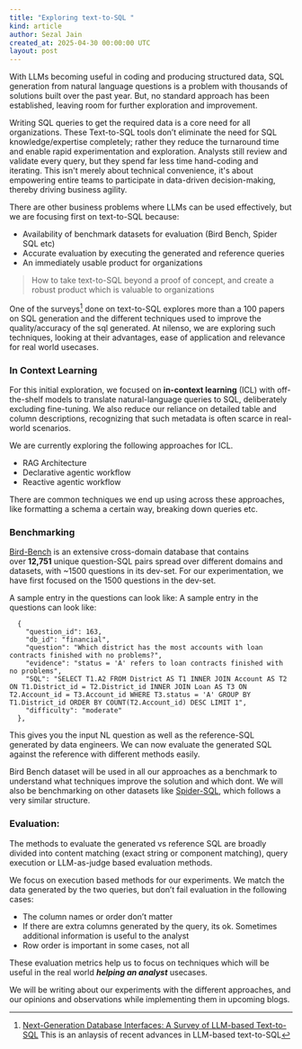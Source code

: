 ```yaml
---
title: "Exploring text-to-SQL "
kind: article
author: Sezal Jain
created_at: 2025-04-30 00:00:00 UTC
layout: post
---
```

With LLMs becoming useful in coding and producing structured data, SQL generation from natural language questions is a problem with thousands of solutions built over the past year. But, no standard approach has been established, leaving room for further exploration and improvement.

Writing SQL queries to get the required data is a core need for all organizations. These Text-to-SQL tools don’t eliminate the need for SQL knowledge/expertise completely; rather they reduce the turnaround time and enable rapid experimentation and exploration. Analysts still review and validate every query, but they spend far less time hand-coding and iterating. This isn't merely about technical convenience, it's about empowering entire teams to participate in data-driven decision-making, thereby driving business agility.

There are other business problems where LLMs can be used effectively, but we are focusing first on text-to-SQL because:

- Availability of benchmark datasets for evaluation (Bird Bench, Spider SQL etc)
- Accurate evaluation by executing the generated and reference queries
- An immediately usable product for organizations

<aside>

> How to take text-to-SQL beyond a proof of concept, and create a robust product which is valuable to organizations

</aside>

One of the surveys[^1] done on text-to-SQL explores more than a 100 papers on SQL generation and the different techniques used to improve the quality/accuracy of the sql generated. At nilenso, we are exploring such techniques, looking at their advantages, ease of application and relevance for real world usecases.

### In Context Learning

For this initial exploration, we focused on **in-context learning** (ICL) with off-the-shelf models to translate natural-language queries to SQL, deliberately excluding fine-tuning. We also reduce our reliance on detailed table and column descriptions, recognizing that such metadata is often scarce in real-world scenarios.

We are currently exploring the following approaches for ICL.

- RAG Architecture
- Declarative agentic workflow
- Reactive agentic workflow

There are common techniques we end up using across these approaches, like formatting a schema a certain way, breaking down queries etc. 

### Benchmarking

[Bird-Bench](https://bird-bench.github.io/) is an extensive cross-domain database that contains over **12,751** unique question-SQL pairs spread over different domains and datasets, with ~1500 questions in its dev-set.  For our experimentation, we have first focused on the 1500 questions in the dev-set.

A sample entry in the questions can look like:
A sample entry in the questions can look like:

```
  {
    "question_id": 163,
    "db_id": "financial",
    "question": "Which district has the most accounts with loan contracts finished with no problems?",
    "evidence": "status = 'A' refers to loan contracts finished with no problems",
    "SQL": "SELECT T1.A2 FROM District AS T1 INNER JOIN Account AS T2 ON T1.District_id = T2.District_id INNER JOIN Loan AS T3 ON T2.Account_id = T3.Account_id WHERE T3.status = 'A' GROUP BY T1.District_id ORDER BY COUNT(T2.Account_id) DESC LIMIT 1",
    "difficulty": "moderate"
  },
```

This gives you the input NL question as well as the reference-SQL generated by data engineers. We can now evaluate the generated SQL against the reference with different methods easily.

Bird Bench dataset will be used in all our approaches as a benchmark to understand what techniques improve the solution and which dont. We will also be benchmarking on other datasets like [Spider-SQL](https://yale-lily.github.io/spider), which follows a very similar structure.

### Evaluation:

The methods to evaluate the generated vs reference SQL are broadly divided into content matching (exact string or component matching), query execution or LLM-as-judge based evaluation methods.

We focus on execution based methods for our experiments. We match the data generated by the two queries, but don’t fail evaluation in the following cases:

- The column names or order don’t matter
- If there are extra columns generated by the query, its ok. Sometimes additional information is useful to the analyst
- Row order is important in some cases, not all

These evaluation metrics help us to focus on techniques which will be useful in the real world ***helping an analyst*** usecases.

We will be writing about our experiments with the different approaches, and our opinions and observations while implementing them in upcoming blogs.


[^1]: [Next-Generation Database Interfaces: A Survey of LLM-based Text-to-SQL](https://arxiv.org/pdf/2406.08426v3) This is an anlaysis of recent advances in LLM-based text-to-SQL